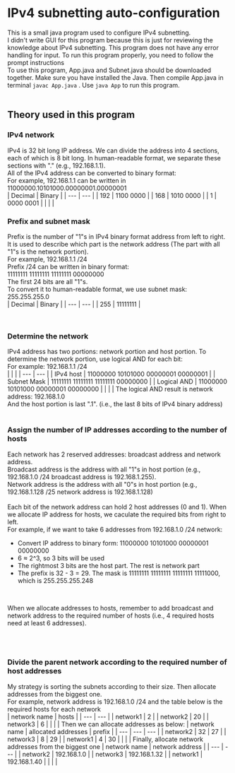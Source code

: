 # IPv4 subnetting auto-configuration
This is a small java program used to configure IPv4 subnetting. </br>
I didn't write GUI for this program because this is just for reviewing the knowledge about IPv4 subnetting. This program does not have any error handling for input. To run this program properly, you need to follow the prompt instructions</br>
To use this program, App.java and Subnet.java should be downloaded together. Make sure you have installed the Java. Then compile App.java in terminal `javac App.java` . Use `java App` to run this program.
</br>
</br>
## Theory used in this program

### **IPv4 network**
IPv4 is 32 bit long IP address. We can divide the address into 4 sections, each of which is 8 bit long. In human-readable format, we separate these sections with "." (e.g., 192.168.1.1).</br>
All of the IPv4 address can be converted to binary format: </br>
For example, 192.168.1.1  can be written in 11000000.10101000.00000001.00000001</br>
| Decimal | Binary |
| --- | --- |
| 192 | 1100 0000 |
| 168 | 1010 0000 |
| 1 | 0000 0001 |
| | |
</br>


### **Prefix and subnet mask**
Prefix is the number of "1"s in IPv4 binary format address from left to right. It is used to describe which part is the network address (The part with all "1"s is the network portion). </br>
For example, 192.168.1.1 /24 </br>
Prefix /24 can be written in binary format: </br>
11111111 11111111 11111111 00000000 </br>
The first 24 bits are all "1"s. </br>
To convert it to human-readable format, we use subnet mask:
255.255.255.0 </br>
| Decimal | Binary |
| --- | --- |
| 255 | 11111111 |

</br>

### **Determine the network**
IPv4 address has two portions: network portion and host portion. To determine the network portion, use logical AND for each bit: </br>
For example: 192.168.1.1 /24 </br>
| | |
| --- | --- |
| IPv4 host | 11000000 10101000 00000001 00000001 |
| Subnet Mask | 11111111 11111111 11111111 00000000 |
| Logical AND | 11000000 10101000 00000001 00000000 |
| | |
The logical AND result is network address: 192.168.1.0 </br>
And the host portion is last ".1". (i.e., the last 8 bits of IPv4 binary address)
</br>
</br>

### **Assign the number of IP addresses according to the number of hosts**

Each network has 2 reserved addresses: broadcast address and network address.
</br>
Broadcast address is the address with all "1"s in host portion (e.g., 192.168.1.0 /24 broadcast address is 192.168.1.255). 
</br>
Network address is the address with all "0"s in host portion (e.g., 192.168.1.128 /25 network address is 192.168.1.128) 
</br>
</br>
Each bit of the network address can hold 2 host addresses (0 and 1). When we allocate IP address for hosts, we caculate the required bits from right to left. 
</br>
For example, if we want to take 6 addresses from 192.168.1.0 /24 network:
</br>
* Convert IP address to binary form: 11000000 10101000 00000001 00000000
* 6 ≈ 2^3, so 3 bits will be used
* The rightmost 3 bits are the host part. The rest is network part
* The prefix is 32 - 3 = 29. The mask is 11111111 11111111 11111111 11111000, which is 255.255.255.248 </br>
</br>

When we allocate addresses to hosts, remember to add broadcast and network address to the required number of hosts (i.e., 4 required hosts need at least 6 addresses).

</br>
</br>

### **Divide the parent network according to the required number of host addresses**
My strategy is sorting the subnets according to their size. Then allocate addresses from the biggest one.
</br>
For example, network address is 192.168.1.0 /24 and the table below is the required hosts for each network</br>
| network name | hosts |
| --- | --- |
| network1 | 2 |
| network2 | 20 |
| network3 | 6 |
| | |
Then we can allocate addresses as below:
| network name | allocated addresses | prefix |
| --- | --- | --- |
| network2 | 32 | 27 |
| network3 | 8 | 29 |
| network1 | 4 | 30 |
| | |
Finally, allocate network addresses from the biggest one
| network name | network address |
| --- | --- |
| network2 | 192.168.1.0 |
| network3 | 192.168.1.32 |
| network1 | 192.168.1.40 |
| | |


